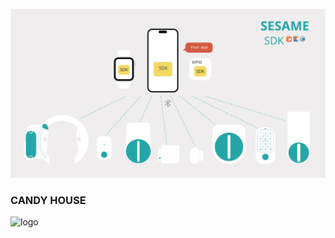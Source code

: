 ![SesameSDK](https://github.com/CANDY-HOUSE/.github/blob/main/profile/images/SesameSDK.png?raw=true)
<h3>CANDY HOUSE</h3>
<p style="align: center;">
  <img src="https://cdn.shopify.com/s/files/1/0016/1870/6495/files/partner_companys.png?v=1705542563" alt="logo"/>
</p>

